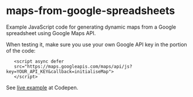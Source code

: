 # maps-from-google-spreadsheets
Example JavaScript code for generating dynamic maps from a Google spreadsheet using Google Maps API.

When testing it, make sure you use your own Google API key in the portion of the code:
 ```
    <script async defer
    src="https://maps.googleapis.com/maps/api/js?key=YOUR_API_KEY&callback=initialiseMap">
    </script>

 ```

 See [live example](http://codepen.io/anon/pen/rWybvX) at Codepen.
